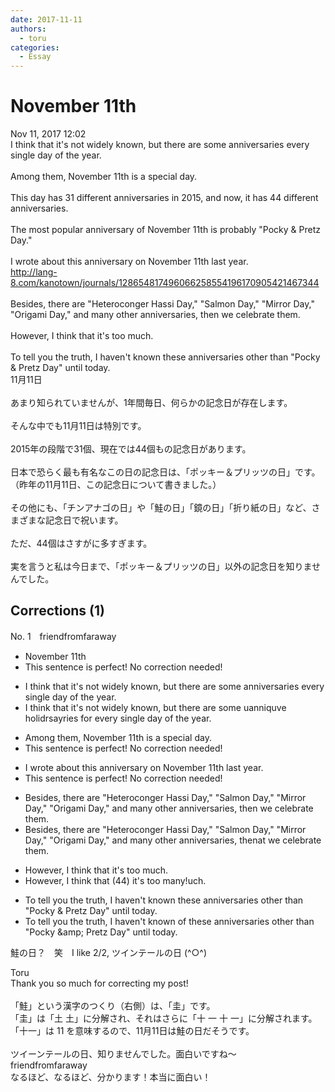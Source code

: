 ```yaml
---
date: 2017-11-11
authors:
  - toru
categories:
  - Essay
---
```


<h1 id="subject_show">November 11th</h1>
<div class="date">Nov 11, 2017 12:02</div>
<div id="post"><div id="body_show_ori">
I think that it's not widely known, but there are some anniversaries every single day of the year.<br/><br/>Among them, November 11th is a special day.<br/><br/>This day has 31 different anniversaries in 2015, and now, it has 44 different anniversaries.<br/><br/>The most popular anniversary of November 11th is probably "Pocky &amp; Pretz Day."<br/><br/>I wrote about this anniversary on November 11th last year.<br/><a href="http://lang-8.com/kanotown/journals/128654817496066258554196170905421467344" target="_blank">http://lang-8.com/kanotown/journals/128654817496066258554196170905421467344</a><br/><br/>Besides, there are "Heteroconger Hassi Day," "Salmon Day," "Mirror Day," "Origami Day," and many other anniversaries, then we celebrate them.<br/><br/>However, I think that it's too much.<br/><br/>To tell you the truth, I haven't known these anniversaries other than "Pocky &amp; Pretz Day" until today.
</div></div>

<!-- more -->

<div id="post_ja"><div id="body_show_mo">
11月11日<br/><br/>あまり知られていませんが、1年間毎日、何らかの記念日が存在します。<br/><br/>そんな中でも11月11日は特別です。<br/><br/>2015年の段階で31個、現在では44個もの記念日があります。<br/><br/>日本で恐らく最も有名なこの日の記念日は、「ポッキー＆プリッツの日」です。<br/>（昨年の11月11日、この記念日について書きました。）<br/><br/>その他にも、「チンアナゴの日」や「鮭の日」「鏡の日」「折り紙の日」など、さまざまな記念日で祝います。<br/><br/>ただ、44個はさすがに多すぎます。<br/><br/>実を言うと私は今日まで、「ポッキー＆プリッツの日」以外の記念日を知りませんでした。
</div></div>

## Corrections (1)
<div id="block"><div class="first_name"> No. 1　<span class="just_name">friendfromfaraway</span></div><div id="block2">
<ul class="correction_field">
<li class="incorrect">November 11th</li>
<li class="corrected perfect">This sentence is perfect! No correction needed!</li>
</ul>
<ul class="correction_field">
<li class="incorrect">I think that it's not widely known, but there are some anniversaries every single day of the year.</li>
<li class="corrected correct">
I think that it's not widely known, but there are some <span class="f_red">u</span><span class="f_gray"><span class="sline">a</span></span>n<span class="f_gray"><span class="sline">n</span></span>i<span class="f_red">qu</span><span class="f_gray"><span class="sline">v</span></span>e<span class="f_red"> holid</span><span class="f_gray"><span class="sline">rs</span></span>a<span class="f_red">y</span><span class="f_gray"><span class="sline">rie</span></span>s <span class="f_red">for </span>every single day of the year.
</li>
</ul>
<ul class="correction_field">
<li class="incorrect">Among them, November 11th is a special day.</li>
<li class="corrected perfect">This sentence is perfect! No correction needed!</li>
</ul>
<ul class="correction_field">
<li class="incorrect">I wrote about this anniversary on November 11th last year.</li>
<li class="corrected perfect">This sentence is perfect! No correction needed!</li>
</ul>
<ul class="correction_field">
<li class="incorrect">Besides, there are "Heteroconger Hassi Day," "Salmon Day," "Mirror Day," "Origami Day," and many other anniversaries, then we celebrate them.</li>
<li class="corrected correct">
Besides, there are "Heteroconger Hassi Day," "Salmon Day," "Mirror Day," "Origami Day," and many other anniversaries<span class="f_gray"><span class="sline">,</span></span> th<span class="f_gray"><span class="sline">en</span></span><span class="f_red">at</span> we celebrate<span class="f_gray"><span class="sline"> them</span></span>.
</li>
</ul>
<ul class="correction_field">
<li class="incorrect">However, I think that it's too much.</li>
<li class="corrected correct">
However, I think that <span class="f_red">(44) </span>i<span class="f_gray"><span class="sline">t'</span></span>s too m<span class="f_red">any!</span><span class="f_gray"><span class="sline">uch.</span></span>
</li>
</ul>
<ul class="correction_field">
<li class="incorrect">To tell you the truth, I haven't known these anniversaries other than "Pocky &amp; Pretz Day" until today.</li>
<li class="corrected correct">
To tell you the truth, I haven't known <span class="f_red">of </span>these anniversaries other than "Pocky &amp;amp; Pretz Day" until today.
</li>
</ul>
<p class="comment_small">
 鮭の日？　笑　I like 2/2, ツインテールの日 (^○^)
</p>

</div><div class="name"><span class="just_name">Toru</span><br>
Thank you so much for correcting my post!<br/><br/>「鮭」という漢字のつくり（右側）は、「圭」です。<br/>「圭」は「土 土」に分解され、それはさらに「十 一 十 一」に分解されます。<br/>「十一」は 11 を意味するので、11月11日は鮭の日だそうです。<br/><br/>ツイーンテールの日、知りませんでした。面白いですね～
</div>
<div class="name"><span class="just_name">friendfromfaraway</span><br>
なるほど、なるほど、分かります！本当に面白い！
</div>
</div>
